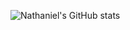 ![Nathaniel's GitHub stats](https://github-readme-stats.vercel.app/api?username=natelindev&show_icons=true&theme=radical&count_private=true)
